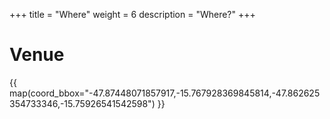 +++
title = "Where"
weight = 6
description = "Where?"
+++

# Venue

{{ map(coord_bbox="-47.87448071857917,-15.767928369845814,-47.862625354733346,-15.75926541542598") }}

